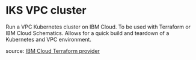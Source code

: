 # IKS VPC cluster

Run a VPC Kubernetes cluster on IBM Cloud. To be used with Terraform or IBM Cloud Schematics. Allows for a quick build and teardown of a Kubernetes and VPC environment.

source: [IBM Cloud Terraform provider](https://github.com/IBM-Cloud/terraform-provider-ibm/tree/master/examples/ibm-cluster/vpc-gen2-cluster)